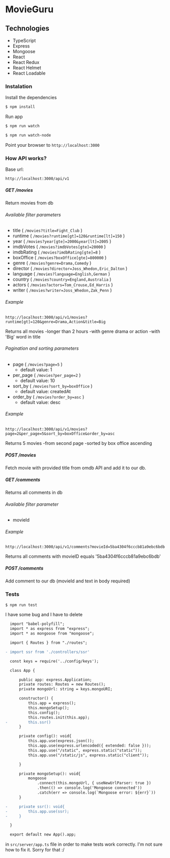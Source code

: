 # MovieGuru


## Technologies

- TypeScript
- Express
- Mongoose
- React
- React Redux
- React Helmet
- React Loadable

### Instalation

Install the dependencies

```sh
$ npm install
```

Run app

```sh
$ npm run watch
```

```sh
$ npm run watch-node
```

Point your browser to `http://localhost:3000`


### How API works?

Base url:
```
http://localhost:3000/api/v1
```

##### GET /movies

 Return movies from db
###### Available filter parameters
 - title ( `/movies?title=Fight_Club` )
 - runtime ( `/movies?runtime[gt]=120&runtime[lt]=150` )
 - year ( `/movies?year[gte]=2000&year[lt]=2005` )
 - imdbVotes ( `/movies?imdbVotes[gte]=20000` )
 - imdbRating ( `/movies?imdbRating[gte]=8` )
 - boxOffice ( `/movies?boxOffice[gte]=800000` )
 - genre ( `/movies?genre=Drama,Comedy` )
 - director ( `/movies?director=Joss_Whedon,Eric_Dalton` )
 - language ( `/movies?language=English,German` )
 - country ( `/movies?country=England,Australia` )
 - actors ( `/movies?actors=Tom_Crouse,Ed_Harris` )
 - writer ( `/movies?writer=Joss_Whedon,Zak_Penn` )


 ###### Example

 ```
 http://localhost:3000/api/v1/movies?runtime[gt]=120&genre=Drama,Action&title=Big
 ```

 Returns all movies
 -longer than 2 hours
 -with genre drama or action
 -with 'Big' word in title

###### Pagination and sorting parameters

- page ( `/movies?page=5` )
    - default value: 1
- per_page ( `/movies?per_page=2` )
  - default value: 10
- sort_by ( `/movies?sort_by=boxOffice` )
  - default value: createdAt
- order_by ( `/movies?order_by=asc` )
  - default value: desc

 ###### Example

 ```
 http://localhost:3000/api/v1/movies?page=2&per_page=5&sort_by=boxOffice&order_by=asc
 ```

 Returns 5 movies
 -from second page
 -sorted by box office ascending



 ##### POST /movies
 Fetch movie with provided title from omdb API and add it to our db.

 ##### GET /comments

 Returns all comments in db

 ###### Available filter parameter
 - movieId

 ###### Example

 ```
 http://localhost:3000/api/v1/comments?movieId=5ba4304f6cccb81a9ebc6bdb
 ```

 Returns all comments with movieID equals '5ba4304f6cccb81a9ebc6bdb'


 ##### POST /comments

 Add comment to our db (movieId and text in body required)

### Tests

```sh
$ npm run test
```

I have some bug and I have to delete

```diff
  import "babel-polyfill";
  import * as express from "express";
  import * as mongoose from "mongoose";

  import { Routes } from "./routes";

- import ssr from './controllers/ssr'

  const keys = require('../config/keys');

  class App {

      public app: express.Application;
      private routes: Routes = new Routes();
      private mongoUrl: string = keys.mongoURI;

      constructor() {
          this.app = express();
          this.mongoSetup();
          this.config();
          this.routes.init(this.app);
-         this.ssr()
      }

      private config(): void{
          this.app.use(express.json());
          this.app.use(express.urlencoded({ extended: false }));
          this.app.use("/static", express.static("static"));
          this.app.use("/static/js", express.static("client"));

      }

      private mongoSetup(): void{
          mongoose
              .connect(this.mongoUrl, { useNewUrlParser: true })
              .then(() => console.log('Mongoose connected'))
              .catch(err => console.log(`Mongoose error: ${err}`))
      }

-     private ssr(): void{
-         this.app.use(ssr);
-     }

  }

  export default new App().app;

```

in `src/server/app.ts` file in order to make tests work correctly.
I'm not sure how to fix it. Sorry for that :/
